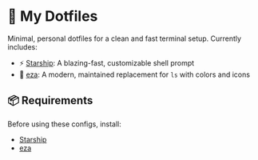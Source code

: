 # 🌟 My Dotfiles

Minimal, personal dotfiles for a clean and fast terminal setup. Currently includes:

- ⚡️ [Starship](https://starship.rs): A blazing-fast, customizable shell prompt
- 📁 [eza](https://github.com/eza-community/eza): A modern, maintained replacement for `ls` with colors and icons

## 📦 Requirements

Before using these configs, install:

- [Starship](https://starship.rs/install/)
- [eza](https://github.com/eza-community/eza)

